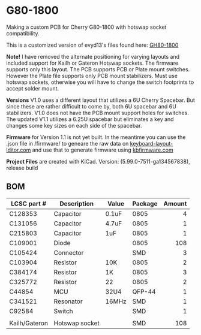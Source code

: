# G80-1800
Making a custom PCB for Cherry G80-1800 with hotswap socket compatibility.

This is a customized version of evyd13's files found here: [GH80-1800](https://github.com/evyd13/gh80-series/tree/master/GH80-1800)

**Note!** I have removed the alternate positioning for varying layouts and included support for Kailh or Gateron Hotswap sockets. The firmware supports only this layout.
The PCB supports PCB or Plate mount switches. However the Plate file supports only PCB mount stabilizers.
Must use hotswap sockets, otherwise you will have to change the switch footprints to accept solder mount.

**Versions** V1.0 uses a different layout that utilizes a 6U Cherry Spacebar. But since these are rather difficult to come by, both 6U spacebar and 6U stabilizers. V1.0 does not have the PCB mount support holes for switches. The updated V1.1 utilizes a 6.25U spacebar but eliminates a key and changes some key sizes on each side of the spacebar.

**Firmware** for Version 1.1 is not yet built. In the meantime you can use the .json file in /firmware/ to geneare the raw data on [keyboard-layout-lditor.com](http://keyboard-layout-editor.com) and use that to generate firmware using [kbfirmware.com](http://kbfirmware.com)

**Project Files** are created with KiCad.
Version: (5.99.0-7511-ga134567838), release build


## BOM

| LCSC part #   | Description   | Value | Package  | Amount |
| -----------   | ------------- | ----- | -------- | ------:|
| C128353       | Capacitor     | 0.1uF | 0805     | 4      |
| C131056       | Capacitor     | 4.7uF | 0805     | 1      |
| C215803       | Capacitor     | 1uF   | 0805     | 1      |
| C109001       | Diode         |       | 0805     | 108    |
| C105424       | Connector     |       | SMD      | 3      |
| C103904       | Resistor      | 10K   | 0805     | 2      |
| C384174       | Resistor      | 1K    | 0805     | 3      |
| C325772       | Resistor      | 22    | 0805     | 2      |
| C44854        | MCU           | 32U4  | QFP-44   | 1      |
| C341521       | Resonator     | 16MHz | SMD      | 1      |
| C92584        | Switch        |       | SMD      | 1      |
|               |               |       |          |        |
| Kailh/Gateron | Hotswap socket|       | SMD      | 108    |
